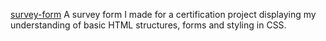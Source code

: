 <a href="https://github.com/rayhanjamesc/survey-form/blob/main/README.md#survey-form?">survey-form</a>
A survey form I made for a certification project displaying my understanding of basic HTML structures, forms and styling in CSS.
